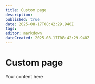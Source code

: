 ```yaml
---
title: Custom page
description: 
published: true
date: 2025-08-17T08:42:29.940Z
tags: 
editor: markdown
dateCreated: 2025-08-17T08:42:29.940Z
---
```


# Custom page
Your content here